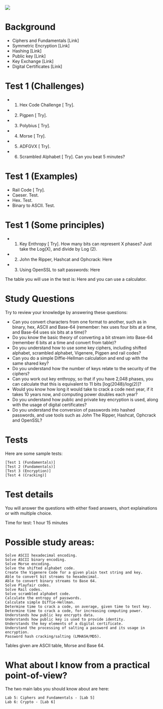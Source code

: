 <img src="https://github.com/billbuchanan/csn09112/blob/master/zadditional/top_csn09112.png"/>


# Background

* Ciphers and Fundamentals [Link]
* Symmetric Encryption [Link]
* Hashing [Link]
* Public key [Link]
* Key Exchange [Link]
* Digital Certificates [Link]

# Test 1 (Challenges)

* 1. Hex Code Challenge [ Try].
* 2. Pigpen [ Try].
* 3. Polybius [ Try].
* 4. Morse [ Try].
* 5. ADFGVX [ Try].
* 6. Scrambled Alphabet [ Try]. Can you beat 5 minutes?

# Test 1 (Examples)

* Rail Code [ Try].
* Caeser. Test.
* Hex. Test.
* Binary to ASCII. Test. 

# Test 1 (Some principles)

* 1. Key Enthropy [ Try]. How many bits can represent X phases? Just take the Log(X), and divide by Log (2).
* 2. John the Ripper, Hashcat and Ophcrack: Here
* 3. Using OpenSSL to salt passwords: Here

The table you will use in the test is: Here and you can use a calculator.

# Study Questions

Try to review your knowledge by answering these questions:

* Can you convert characters from one format to another, such as in binary, hex, ASCII and Base-64 (remember: hex uses four bits at a time, and Base-64 uses six bits at a time)?
* Do you know the basic theory of converting a bit stream into Base-64 (remember 6 bits at a time and convert from table)?
* Do you understand how to use some key ciphers, including shifted alphabet, scrambled alphabet, Vigenere, Pigpen and rail codes?
* Can you do a simple Diffie-Hellman calculation and end up with the same shared key?
* Do you understand how the number of keys relate to the security of the ciphers?
* Can you work out key enthropy, so that if you have 2,048 phases, you can calculate that this is equivalent to 11 bits [log(2048)/log(2)]?
* Would you know how long it would take to crack a code next year, if it takes 10 years now, and computing power doubles each year?
* Do you understand how public and private key encryption is used, along with the usage of digital certificates?
* Do you understand the conversion of passwords into hashed passwords, and use tools such as John The Ripper, Hashcat, Ophcrack and OpenSSL?

# Tests

Here are some sample tests:

    [Test 1 (Fundamentals)]
    [Test 2 (Fundamentals)]
    [Test 3 (Encryption)]
    [Test 4 (Cracking)]

# Test details

You will answer the questions with either fixed answers, short explainations or with multiple choice.

Time for test: 1 hour 15 minutes

# Possible study areas:

    Solve ASCII hexadecimal encoding.
    Solve ASCII binary encoding.
    Solve Morse encoding.
    Solve the shifted alphabet code.
    Create the Vigenere Code for a given plain text string and key.
    Able to convert bit streams to hexadecimal.
    Able to convert binary streams to Base 64.
    Solve Playfair codes.
    Solve Rail codes.
    Solve scrambled alphabet code.
    Calculate the entropy of passwords.
    Calculate simple Diffie-Hellman.
    Determine time to crack a code, on average, given time to test key.
    Determine time to crack a code, for increasing computing power.
    Understands how public key encrypts data.
    Understands how public key is used to provide identity.
    Understands the key elements of a digital certificate.
    Understand the processing of salting a password and its usage in encryption.
    Password hash cracking/salting (LMHASH/MD5).

Tables given are ASCII table, Morse and Base 64.

# What about I know from a practical point-of-view?

The two main labs you should know about are here:

    Lab 5: Ciphers and Fundamentals - [Lab 5]
    Lab 6: Crypto - [Lab 6]

